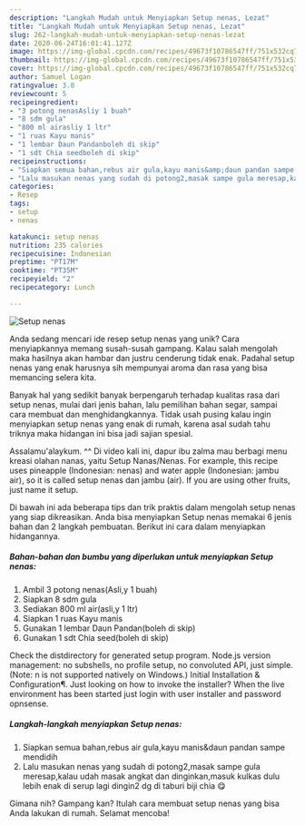 ```yaml
---
description: "Langkah Mudah untuk Menyiapkan Setup nenas, Lezat"
title: "Langkah Mudah untuk Menyiapkan Setup nenas, Lezat"
slug: 262-langkah-mudah-untuk-menyiapkan-setup-nenas-lezat
date: 2020-06-24T16:01:41.127Z
image: https://img-global.cpcdn.com/recipes/49673f10786547ff/751x532cq70/setup-nenas-foto-resep-utama.jpg
thumbnail: https://img-global.cpcdn.com/recipes/49673f10786547ff/751x532cq70/setup-nenas-foto-resep-utama.jpg
cover: https://img-global.cpcdn.com/recipes/49673f10786547ff/751x532cq70/setup-nenas-foto-resep-utama.jpg
author: Samuel Logan
ratingvalue: 3.8
reviewcount: 5
recipeingredient:
- "3 potong nenasAsliy 1 buah"
- "8 sdm gula"
- "800 ml airasliy 1 ltr"
- "1 ruas Kayu manis"
- "1 lembar Daun Pandanboleh di skip"
- "1 sdt Chia seedboleh di skip"
recipeinstructions:
- "Siapkan semua bahan,rebus air gula,kayu manis&amp;daun pandan sampe mendidih"
- "Lalu masukan nenas yang sudah di potong2,masak sampe gula meresap,kalau udah masak angkat dan dinginkan,masuk kulkas dulu lebih enak di serup lagi dingin2 dg di taburi biji chia 😋"
categories:
- Resep
tags:
- setup
- nenas

katakunci: setup nenas 
nutrition: 235 calories
recipecuisine: Indonesian
preptime: "PT17M"
cooktime: "PT35M"
recipeyield: "2"
recipecategory: Lunch

---
```



![Setup nenas](https://img-global.cpcdn.com/recipes/49673f10786547ff/751x532cq70/setup-nenas-foto-resep-utama.jpg)

Anda sedang mencari ide resep setup nenas yang unik? Cara menyiapkannya memang susah-susah gampang. Kalau salah mengolah maka hasilnya akan hambar dan justru cenderung tidak enak. Padahal setup nenas yang enak harusnya sih mempunyai aroma dan rasa yang bisa memancing selera kita.

Banyak hal yang sedikit banyak berpengaruh terhadap kualitas rasa dari setup nenas, mulai dari jenis bahan, lalu pemilihan bahan segar, sampai cara membuat dan menghidangkannya. Tidak usah pusing kalau ingin menyiapkan setup nenas yang enak di rumah, karena asal sudah tahu triknya maka hidangan ini bisa jadi sajian spesial.

Assalamu&#39;alaykum. ^^ Di video kali ini, dapur ibu zalma mau berbagi menu kreasi olahan nanas, yaitu Setup Nanas/Nenas. For example, this recipe uses pineapple (Indonesian: nenas) and water apple (Indonesian: jambu air), so it is called setup nenas dan jambu (air). If you are using other fruits, just name it setup.


Di bawah ini ada beberapa tips dan trik praktis dalam mengolah setup nenas yang siap dikreasikan. Anda bisa menyiapkan Setup nenas memakai 6 jenis bahan dan 2 langkah pembuatan. Berikut ini cara dalam menyiapkan hidangannya.

<!--inarticleads1-->

##### Bahan-bahan dan bumbu yang diperlukan untuk menyiapkan Setup nenas:

1. Ambil 3 potong nenas(Asli,y 1 buah)
1. Siapkan 8 sdm gula
1. Sediakan 800 ml air(asli,y 1 ltr)
1. Siapkan 1 ruas Kayu manis
1. Gunakan 1 lembar Daun Pandan(boleh di skip)
1. Gunakan 1 sdt Chia seed(boleh di skip)


Check the distdirectory for generated setup program. Node.js version management: no subshells, no profile setup, no convoluted API, just simple. (Note: n is not supported natively on Windows.) Initial Installation &amp; Configuration¶. Just looking on how to invoke the installer? When the live environment has been started just login with user installer and password opnsense. 

<!--inarticleads2-->

##### Langkah-langkah menyiapkan Setup nenas:

1. Siapkan semua bahan,rebus air gula,kayu manis&amp;daun pandan sampe mendidih
1. Lalu masukan nenas yang sudah di potong2,masak sampe gula meresap,kalau udah masak angkat dan dinginkan,masuk kulkas dulu lebih enak di serup lagi dingin2 dg di taburi biji chia 😋




Gimana nih? Gampang kan? Itulah cara membuat setup nenas yang bisa Anda lakukan di rumah. Selamat mencoba!
